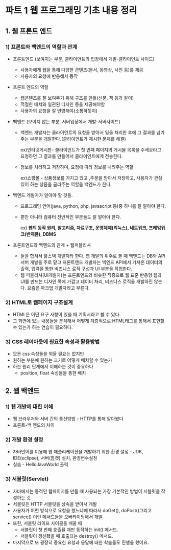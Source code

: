 # 파트 1 웹 프로그래밍 기초 내용 정리

## 1. 웹 프론트 엔드

### 1) 프론트와 백엔드의 역할과 관계

- 프론트엔드 (보여지는 부분, 클라이언트의 입장에서 개발-클라이언트 사이드)
    - 사용자에게 웹을 통해 다양한 콘텐츠(문서, 동영상, 사진 등)를 제공
    - 사용자의 요청에 반응해서 동작

- 프론트 엔드의 역할
    - 웹콘텐츠를 잘 보여주기 위해 구조를 만듦(신문, 책 등과 같이)
    - 적절한 배치와 일관된 디자인 등을 제공해야함
    - 사용자의 요청을 잘 반영해야(소통하듯이)

- 백엔드 (보이지 않는 부분, 서버입장에서 개발-서버사이드)
    - 백엔드 개발자는 클라이언트의 요청을 받아서 일을 처리한 후에 그 결과를 넘겨주는 부분을 개발한다.(클라이언트가 제시한 문제를 해결)

        ex)인터넷게시판- 클라이언트가 첫 번째 페이지의 게시물 목록을 주세요라고 요청하면 그 결과를 만들어서 클라이언트에게 전송한다.

    - 정보를 처리하고 저장하며, 요청에 따라 정보를 내려주는 역할

        ex)쇼핑몰 - 상품정보를 가지고 있고 ,주문을 받아서 저장하고, 사용자가 관심있어 하는 상품을 골라주는 역할을 백엔드가 한다.

- 백엔드 개발자가 알아야 할 것들.
    - 프로그래밍 언어(java, python, php, javascript 등)중 하나를 잘 알아야 한다.
    - 뿐만 아니라 컴퓨터 전반적인 부분들도 잘 알아야 한다.

        ex) ****웹의 동작 원리, 알고리즘, 자료구조, 운영체제(리눅스), 네트워크, 프레임워크(반제품), DBMS****

- 프론트엔드와 백엔드의 관계 + 웹퍼블리셔
    - 둘을 합쳐서 풀스택 개발자라 한다. 웹 개발의 위주로 볼 때 백엔드는 DB와 API 서버 개발을 주로 맡고 프론트엔드 개발자는 백엔드 API에서 가져온 데이터의 출력, 입력을 통한 비즈니스 로직 구성과 UI 부분을 작업한다.
    - 웹 퍼블리셔(UI개발자)는 프론트엔드와 비슷한 직종으로 웹 표준 반응형 웹과 UI를 만드는 디자인 쪽에 가깝고 데이터 처리, 비즈니스 로직을 개발하진 않는다. 요즘은 마크업 개발자라고 부른다.

### 2) HTML로 웹페이지 구조설계

- HTML은 어떤 요구 사항이 있을 때 기획서라고 볼 수 있다.
- 그 화면에 있는 내용들을 분석해서 어떻게 계층적으로 HTML태그를 통해서 표현할수 있는가 하는 연습이 필요하다.

### 3) CSS 레이아웃에 필요한 속성과 활용방법

- 모든 css 속성들을 외울 필요는 없지만
- 원하는 부분에 원하는 크기로 어떻게 배치할 수 있는가
- 하는 원리 단계에서 이해하는 것이 중요하다
    - position, float 속성들을 통한 배치

## 2. 웹 백엔드

### 1) 웹 개발에 대한 이해

- 웹 브라우저와 서버 간의 통신방법 - HTTP를 통해 알아봤다
- 프론트-백 엔드의 차이

### 2) 개발 환경 설정

- 자바언어를 이용해 웹 애플리케이션을 개발하기 위한 환경 설정 - JDK, IDE(eclipse), 서버(톰캣) 설치, 환경변수설정
- 실습 - HelloJavaWorld 출력

### 3) 서블릿(Servlet)

- 자바에서는 동적인 웹페이지를 만들 때 사용되는 가장 기본적인 방법이 서블릿을 작성하는 것
- 서블릿은 HTTP 서블릿을 상속을 받아서 개발
- 사용자가 어떤 방식으로 요청을 했느냐에 따라서  doGet(), doPost()그리고 service() 이런 메서드들을 오버라이딩해서 개발
- 또한, 서블릿 라이프 사이클을 배울 때
    - 서블릿이 첫 번째 호출될 때만 동작하는 init() 메서드.
    - 서블릿이 갱신됐을 때 호출되는 destroy() 메서드.
- 마지막으로 또 굉장히 중요한 요청과 응답에 대한 학습들도 진행을 했어요.